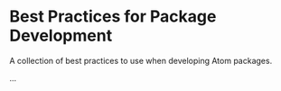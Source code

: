 # Best Practices for Package Development

A collection of best practices to use when developing Atom packages.

...
